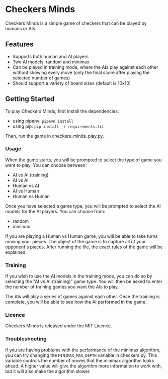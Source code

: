 # Checkers Minds
Checkers Minds is a simple game of checkers that can be played by humans or AIs.

## Features
* Supports both human and AI players
* Two AI models: random and minimax
* Can be played in training mode, where the AIs play against each other without showing every move (only the final score after playing the selected number of games)
* Should support a variety of board sizes (default is 10x10)

## Getting Started
To play Checkers Minds, first install the dependencies:
 * using pipenv:
   `pipevn install`
 * using pip:
  `pip install -r requirements.txt`

Then, run the game in checkers_minds_play.py.

### Usage
When the game starts, you will be prompted to select the type of game you want to play. You can choose between:
* AI vs AI (training)
* AI vs AI
* Human vs AI
* AI vs Human
* Human vs Human

Once you have selected a game type, you will be prompted to select the AI models for the AI players. You can choose from:
* random
* minimax

If you are playing a Human vs Human game, you will be able to take turns moving your pieces. The object of the game is to capture all of your opponent's pieces. After running the file, the exact rules of the game will be explained.

### Training
If you wish to use the AI models in the training mode, you can do so by selecting the "AI vs AI (training)" game type. You will then be asked to enter the number of training games you want the AIs to play.

The AIs will play a series of games against each other. Once the training is complete, you will be able to see how the AI performed in the game.

### Licence
Checkers Minds is released under the MIT Licence.

### Troubleshooting
If you are having problems with the performance of the minimax algorithm, you can try changing the `MINIMAX_MAX_DEPTH` variable in checkers.py. This variable controls the number of moves that the minimax algorithm looks ahead. A higher value will give the algorithm more information to work with, but it will also make the algorithm slower.
